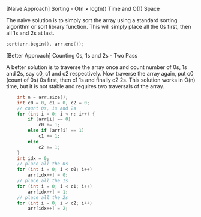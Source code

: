 <p>[Naive Approach] Sorting - O(n × log(n)) Time and O(1) Space

The naive solution is to simply sort the array using a standard sorting algorithm or sort library function. This will simply place all the 0s first, then all 1s and 2s at last.</p>

```cpp
sort(arr.begin(), arr.end());
```


<p>[Better Approach] Counting 0s, 1s and 2s - Two Pass

A better solution is to traverse the array once and count number of 0s, 1s and 2s, say c0, c1 and c2 respectively. Now traverse the array again, put c0 (count of 0s) 0s first, then c1 1s and finally c2 2s. This solution works in O(n) time, but it is not stable and requires two traversals of the array.</p>

```cpp
    int n = arr.size();
    int c0 = 0, c1 = 0, c2 = 0;
    // count 0s, 1s and 2s
    for (int i = 0; i < n; i++) {
        if (arr[i] == 0)
            c0 += 1;
        else if (arr[i] == 1)
            c1 += 1;
        else
            c2 += 1;
    }
    int idx = 0;
    // place all the 0s
    for (int i = 0; i < c0; i++)
        arr[idx++] = 0;
    // place all the 1s
    for (int i = 0; i < c1; i++)
        arr[idx++] = 1;
    // place all the 2s
    for (int i = 0; i < c2; i++)
        arr[idx++] = 2;
